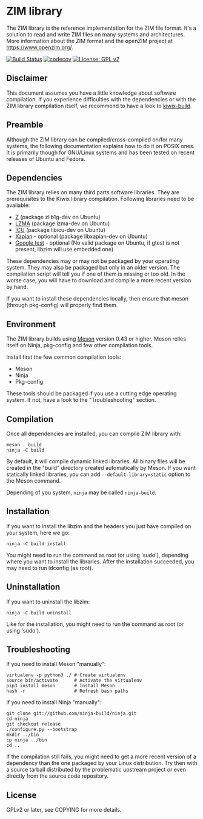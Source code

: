 ZIM library
===========

The ZIM library is the reference implementation for the ZIM file
format. It's a solution to read and write ZIM files on many systems
and architectures. More information about the ZIM format and the
openZIM project at https://www.openzim.org/.

[![Build Status](https://travis-ci.org/openzim/libzim.svg?branch=master)](https://travis-ci.org/openzim/libzim)
[![codecov](https://codecov.io/gh/openzim/libzim/branch/master/graph/badge.svg)](https://codecov.io/gh/openzim/libzim)
[![License: GPL v2](https://img.shields.io/badge/License-GPL%20v2-blue.svg)](https://www.gnu.org/licenses/old-licenses/gpl-2.0.en.html)

Disclaimer
----------

This document assumes you have a little knowledge about software
compilation. If you experience difficulties with the dependencies or
with the ZIM library compilation itself, we recommend to have a look
to [kiwix-build](https://github.com/kiwix/kiwix-build).

Preamble
--------

Although the ZIM library can be compiled/cross-compiled on/for many
systems, the following documentation explains how to do it on POSIX
ones. It is primarily though for GNU/Linux systems and has been tested
on recent releases of Ubuntu and Fedora.

Dependencies
------------

The ZIM library relies on many third parts software libraries. They
are prerequisites to the Kiwix library compilation. Following
libraries need to be available:

* [Z](https://zlib.net/) (package zlib1g-dev on Ubuntu)
* [LZMA](https://tukaani.org/lzma/) (package lzma-dev on Ubuntu)
* [ICU](http://site.icu-project.org/) (package libicu-dev on Ubuntu)
* [Xapian](https://xapian.org/) - optional (package libxapian-dev on Ubuntu)
* [Google test](https://github.com/google/googletest) - optional (No valid package on Ubuntu, if gtest is not present, libzim will use
embedded one)

These dependencies may or may not be packaged by your operating
system. They may also be packaged but only in an older version. The
compilation script will tell you if one of them is missing or too old.
In the worse case, you will have to download and compile a more recent
version by hand.

If you want to install these dependencies locally, then ensure that
meson (through pkg-config) will properly find them.

Environment
-------------

The ZIM library builds using [Meson](https://mesonbuild.com/) version
0.43 or higher. Meson relies itself on Ninja, pkg-config and few other
compilation tools.

Install first the few common compilation tools:
* Meson
* Ninja
* Pkg-config

These tools should be packaged if you use a cutting edge operating
system. If not, have a look to the "Troubleshooting" section.

Compilation
-----------

Once all dependencies are installed, you can compile ZIM library with:
```
meson . build
ninja -C build
```

By default, it will compile dynamic linked libraries. All binary files
will be created in the "build" directory created automatically by
Meson. If you want statically linked libraries, you can add
`--default-library=static` option to the Meson command.

Depending of you system, `ninja` may be called `ninja-build`.

Installation
------------

If you want to install the libzim and the headers you just have
compiled on your system, here we go:

```
ninja -C build install
```

You might need to run the command as root (or using 'sudo'), depending
where you want to install the libraries. After the installation
succeeded, you may need to run ldconfig (as root).

Uninstallation
------------

If you want to uninstall the libzim:

```
ninja -C build uninstall
```

Like for the installation, you might need to run the command as root
(or using 'sudo').

Troubleshooting
---------------

If you need to install Meson "manually":
```
virtualenv -p python3 ./ # Create virtualenv
source bin/activate      # Activate the virtualenv
pip3 install meson       # Install Meson
hash -r                  # Refresh bash paths
```

If you need to install Ninja "manually":
```
git clone git://github.com/ninja-build/ninja.git
cd ninja
git checkout release
./configure.py --bootstrap
mkdir ../bin
cp ninja ../bin
cd ..
```

If the compilation still fails, you might need to get a more recent
version of a dependency than the one packaged by your Linux
distribution. Try then with a source tarball distributed by the
problematic upstream project or even directly from the source code
repository.

License
-------

GPLv2 or later, see COPYING for more details.
